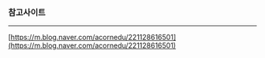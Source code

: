 



### 참고사이트
----
[https://m.blog.naver.com/acornedu/221128616501](https://m.blog.naver.com/acornedu/221128616501)
